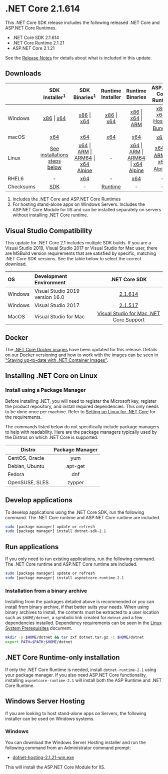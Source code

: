 # .NET Core 2.1.614

This .NET Core SDK release includes the following released .NET Core and ASP.NET Core Runtimes.

* .NET Core SDK 2.1.614
* .NET Core Runtime 2.1.21
* ASP.NET Core 2.1.21

See the [Release Notes](https://github.com/dotnet/core/blob/main/release-notes/2.1/2.1.21/2.1.21.md) for details about what is included in this update.

## Downloads

|           | SDK Installer<sup>1</sup>                        | SDK Binaries<sup>1</sup>                 | Runtime Installer                                        | Runtime Binaries                                 | ASP.NET Core Runtime           |
| --------- | :------------------------------------------:     | :----------------------:                 | :---------------------------:                            | :-------------------------:                      | :-----------------:            |
| Windows   | [x86][dotnet-sdk-win-x86.exe] \| [x64][dotnet-sdk-win-x64.exe] | [x86][dotnet-sdk-win-x86.zip] \| [x64][dotnet-sdk-win-x64.zip] | [x86][dotnet-runtime-win-x86.exe] \| [x64][dotnet-runtime-win-x64.exe] | [x86][dotnet-runtime-win-x86.zip] \| [x64][dotnet-runtime-win-x64.zip] \| [ARM][dotnet-runtime-win-arm.zip] | [x86][aspnetcore-runtime-win-x86.exe] \| [x64][aspnetcore-runtime-win-x64.exe] \| <br> [Hosting Bundle][dotnet-hosting-win.exe]<sup>2</sup> |
| macOS     | [x64][dotnet-sdk-osx-x64.pkg]  | [x64][dotnet-sdk-osx-x64.tar.gz]     | [x64][dotnet-runtime-osx-x64.pkg] | [x64][dotnet-runtime-osx-x64.tar.gz] | [x64][aspnetcore-runtime-osx-x64.tar.gz]<sup>1</sup>
| Linux     | [See installations steps below][linux-install]   | [x64][dotnet-sdk-linux-x64.tar.gz] \| [ARM][dotnet-sdk-linux-arm.tar.gz] \| [ARM64][dotnet-sdk-linux-arm64.tar.gz] \| [x64 Alpine][dotnet-sdk-linux-musl-x64.tar.gz] | - | [x64][dotnet-runtime-linux-x64.tar.gz] \| [ARM][dotnet-runtime-linux-arm.tar.gz] \| [ARM64][dotnet-runtime-linux-arm64.tar.gz] \| [x64 Alpine][dotnet-runtime-linux-musl-x64.tar.gz] | [x64][aspnetcore-runtime-linux-x64.tar.gz]<sup>1</sup>  \| [ARM][aspnetcore-runtime-linux-arm.tar.gz]<sup>1</sup> \| [x64 Alpine][aspnetcore-runtime-linux-musl-x64.tar.gz]<sup>1</sup> |
| RHEL6     | -                                                | [x64][dotnet-sdk-rhel.6-x64.tar.gz]                    | -                                                        | [x64][dotnet-runtime-rhel.6-x64.tar.gz] | - |
| Checksums | [SDK][checksums-sdk]                             | -                                        | [Runtime][checksums-runtime]                             | - | - |

1. Includes the .NET Core and ASP.NET Core Runtimes
2. For hosting stand-alone apps on Windows Servers. Includes the ASP.NET Core Module for IIS and can be installed separately on servers without installing .NET Core runtime.

## Visual Studio Compatibility

This update for .NET Core 2.1 includes multiple SDK builds. If you are a Visual Studio 2019, Visual Studio 2017 or Visual Studio for Mac user, there are MSBuild version requirements that are satisfied by specific, matching .NET Core SDK versions. See the table below to select the correct download.

| OS | Development Environment | .NET Core SDK |
| :-- | :-- | :--: |
| Windows | Visual Studio 2019 version 16.0 | [2.1.614](#downloads) |
| Windows | Visual Studio 2017 | [2.1.517](2.1.21.md) |
| MacOS | Visual Studio for Mac | [Visual Studio for Mac .NET Core Support](https://learn.microsoft.com/visualstudio/mac/net-core-support) |


## Docker

The [.NET Core Docker images](https://hub.docker.com/r/microsoft/dotnet/) have been updated for this release. Details on our Docker versioning and how to work with the images can be seen in ["Staying up-to-date with .NET Container Images"](https://devblogs.microsoft.com/dotnet/staying-up-to-date-with-net-container-images/).

## Installing .NET Core on Linux

### Install using a Package Manager

Before installing .NET, you will need to register the Microsoft key, register the product repository, and install required dependencies. This only needs to be done once per machine. Refer to [Setting up Linux for .NET Core][linux-setup] for the requirements.

The commands listed below do not specifically include package managers to help with readability. Here are the package managers typically used by the Distros on which .NET Core is supported.

| Distro | Package Manager  |
| ---             | :----:  |
| CentOS, Oracle  | yum     |
| Debian, Ubuntu  | apt-get |
| Fedora          | dnf     |
| OpenSUSE, SLES  | zypper  |

## Develop applications

To develop applications using the .NET Core SDK, run the following command. The .NET Core runtime and ASP.NET Core runtime are included.

```bash
sudo [package manager] update or refresh
sudo [package manager] install dotnet-sdk-2.1
```

## Run applications

If you only need to run existing applications, run the following command. The .NET Core runtime and ASP.NET Core runtime are included.

```bash
sudo [package manager] update or refresh
sudo [package manager] install aspnetcore-runtime-2.1
```

### Installation from a binary archive

Installing from the packages detailed above is recommended or you can install from binary archive, if that better suits your needs. When using binary archives to install, the contents must be extracted to a user location such as `$HOME/dotnet`, a symbolic link created for `dotnet` and a few dependencies installed. Dependency requirements can be seen in the [Linux System Prerequisites](https://github.com/dotnet/core/blob/main/Documentation/linux-prereqs.md) document.

```bash
mkdir -p $HOME/dotnet && tar zxf dotnet.tar.gz -C $HOME/dotnet
export PATH=$PATH:$HOME/dotnet
```

## .NET Core Runtime-only installation

If only the .NET Core Runtime is needed, install `dotnet-runtime-2.1` using your package manager. If you also need ASP.NET Core functionality, installing `aspnetcore-runtime-2.1` will install both the ASP Runtime and .NET Core Runtime.

## Windows Server Hosting

If you are looking to host stand-alone apps on Servers, the following installer can be used on Windows systems.

### Windows

You can download the Windows Server Hosting installer and run the following command from an Administrator command prompt:

* [dotnet-hosting-2.1.21-win.exe][dotnet-hosting-win.exe]

This will install the ASP.NET Core Module for IIS.

[blob-runtime]: https://dotnetcli.blob.core.windows.net/dotnet/Runtime/
[blob-sdk]: https://dotnetcli.blob.core.windows.net/dotnet/Sdk/
[release-notes]: https://github.com/dotnet/core/blob/main/release-notes/2.1/2.1.21/2.1.21.md

[checksums-runtime]: https://dotnetcli.blob.core.windows.net/dotnet/checksums/2.1.21-sha.txt
[checksums-sdk]: https://dotnetcli.blob.core.windows.net/dotnet/checksums/2.1.21-sha.txt

[linux-install]: https://learn.microsoft.com/dotnet/core/install/linux
[linux-setup]: https://learn.microsoft.com/dotnet/core/install/

[dotnet-blog]: https://devblogs.microsoft.com/dotnet/


[//]: # ( Runtime 2.1.21)
[dotnet-runtime-linux-arm.tar.gz]: https://download.visualstudio.microsoft.com/download/pr/4d9e3a34-c4bc-4927-91e5-3162cad6070d/30dd5443a1248ada23c69b92cd11cfb3/dotnet-runtime-2.1.21-linux-arm.tar.gz
[dotnet-runtime-linux-arm64.tar.gz]: https://download.visualstudio.microsoft.com/download/pr/f5913eed-2f38-486a-b5ec-4d71823d094c/37d35e05b1012f867820c3b1f3aa267f/dotnet-runtime-2.1.21-linux-arm64.tar.gz
[dotnet-runtime-linux-musl-x64.tar.gz]: https://download.visualstudio.microsoft.com/download/pr/dbad6717-093a-451d-a029-40ed859f5446/05e1679eb3a289db254ec7ba26a2b0e1/dotnet-runtime-2.1.21-linux-musl-x64.tar.gz
[dotnet-runtime-linux-x64.tar.gz]: https://download.visualstudio.microsoft.com/download/pr/76cf51d4-8407-46a9-9ba0-c44b8c62b553/8af610974c8636cd4e7b7ec0f17ac32a/dotnet-runtime-2.1.21-linux-x64.tar.gz
[dotnet-runtime-osx-x64.pkg]: https://download.visualstudio.microsoft.com/download/pr/fbf39021-7b6d-4f7f-9c28-a3dbbee54d78/11f078f6216b5cfce2d266d1d69ea6a0/dotnet-runtime-2.1.21-osx-x64.pkg
[dotnet-runtime-osx-x64.tar.gz]: https://download.visualstudio.microsoft.com/download/pr/7b662c01-32c5-46f6-85bf-af3d17db7cd3/7ed886e7dcba82c56aba7e201ea94acd/dotnet-runtime-2.1.21-osx-x64.tar.gz
[dotnet-runtime-rhel.6-x64.tar.gz]: https://download.visualstudio.microsoft.com/download/pr/b4bb4768-6e16-49ae-85a8-0de15034e448/a60d2e6337baa4a57310b916bd2db78a/dotnet-runtime-2.1.21-rhel.6-x64.tar.gz
[dotnet-runtime-win-arm.zip]: https://download.visualstudio.microsoft.com/download/pr/53b1ba7a-cc66-4656-ac91-f7bef7a82fda/0c5505bf0fbbbbd2f530cb27abb10795/dotnet-runtime-2.1.21-win-arm.zip
[dotnet-runtime-win-x64.exe]: https://download.visualstudio.microsoft.com/download/pr/4fae061c-6d91-4064-9730-390e9e320e85/11b473780ff9ec355fd3aab050e53673/dotnet-runtime-2.1.21-win-x64.exe
[dotnet-runtime-win-x64.zip]: https://download.visualstudio.microsoft.com/download/pr/6da71f8c-dbcb-4b16-b613-bf41186ac6fb/85ea08b921bc9ec67f072ff8685a7ccc/dotnet-runtime-2.1.21-win-x64.zip
[dotnet-runtime-win-x86.exe]: https://download.visualstudio.microsoft.com/download/pr/e8e9f678-b48c-47b7-90d6-a7082941ecb3/b8aa5fe497c44b934fa24415187d30a0/dotnet-runtime-2.1.21-win-x86.exe
[dotnet-runtime-win-x86.zip]: https://download.visualstudio.microsoft.com/download/pr/bde5bd01-922b-42f0-abd0-2c680f054725/c31a9999f79c8e1f9bb3ff1f23d064cc/dotnet-runtime-2.1.21-win-x86.zip

[//]: # ( ASP 2.1.21)
[aspnetcore-runtime-linux-arm.tar.gz]: https://download.visualstudio.microsoft.com/download/pr/046ab9e4-87de-4b98-ab0a-fd42fc635636/fa07410e118e6fb39b93cc53d099b801/aspnetcore-runtime-2.1.21-linux-arm.tar.gz
[aspnetcore-runtime-linux-musl-x64.tar.gz]: https://download.visualstudio.microsoft.com/download/pr/64266476-0bda-4306-8951-1e881d4fac1f/a71cce07158008e879bd407424b49f55/aspnetcore-runtime-2.1.21-linux-musl-x64.tar.gz
[aspnetcore-runtime-linux-x64.tar.gz]: https://download.visualstudio.microsoft.com/download/pr/1d6ae2ec-4cf8-4579-bdfb-18c723b1a560/48be79a406578690a3f062ff17d663f8/aspnetcore-runtime-2.1.21-linux-x64.tar.gz
[aspnetcore-runtime-osx-x64.tar.gz]: https://download.visualstudio.microsoft.com/download/pr/0f7b66f9-3867-4495-89bf-ba018071c49d/8d9598344fb90a4ef2737f2276a8fc87/aspnetcore-runtime-2.1.21-osx-x64.tar.gz
[aspnetcore-runtime-win-x64.exe]: https://download.visualstudio.microsoft.com/download/pr/85cc46f2-8674-4429-85a5-1304ec22a15d/d30356ec081792b178539c07d7a974f9/aspnetcore-runtime-2.1.21-win-x64.exe
[aspnetcore-runtime-win-x64.zip]: https://download.visualstudio.microsoft.com/download/pr/2fa05cff-91bf-42a0-842e-54859202d23e/655ba086a521e40fc61d955f7ee85e06/aspnetcore-runtime-2.1.21-win-x64.zip
[aspnetcore-runtime-win-x86.exe]: https://download.visualstudio.microsoft.com/download/pr/ee261cd9-b4b6-4db3-ab22-851dec8626ff/39f3e34e5b342f56cf147d5690e87732/aspnetcore-runtime-2.1.21-win-x86.exe
[aspnetcore-runtime-win-x86.zip]: https://download.visualstudio.microsoft.com/download/pr/3598415f-5c12-4da7-8a05-9acde58a9c0e/d19cf25598304e4fe6d5676c7f2b7b90/aspnetcore-runtime-2.1.21-win-x86.zip
[dotnet-hosting-win.exe]: https://download.visualstudio.microsoft.com/download/pr/ddde4319-0780-4b63-95e0-6dffc6445475/8545d6638e0b94440ed56f57f5a15410/dotnet-hosting-2.1.21-win.exe


[//]: # ( SDK 2.1.614 )
[dotnet-sdk-linux-arm.tar.gz]: https://download.visualstudio.microsoft.com/download/pr/c1e297d1-26ae-4956-aafa-6cb9088606d7/f63e5db74cf26f1db1937fb2c01e91bb/dotnet-sdk-2.1.614-linux-arm.tar.gz
[dotnet-sdk-linux-arm64.tar.gz]: https://download.visualstudio.microsoft.com/download/pr/0ac3d54b-dece-496e-9e29-4254ce95efdf/cfb3db0534e0552f2c12eb4f9b528a3e/dotnet-sdk-2.1.614-linux-arm64.tar.gz
[dotnet-sdk-linux-musl-x64.tar.gz]: https://download.visualstudio.microsoft.com/download/pr/f3bbefb8-510b-4e95-adfe-b72c8b5c4997/77466747d8b44bab2e2af7bab9e78d53/dotnet-sdk-2.1.614-linux-musl-x64.tar.gz
[dotnet-sdk-linux-x64.tar.gz]: https://download.visualstudio.microsoft.com/download/pr/c1d1f6c1-7c99-47cf-a358-08c4170e9553/3e5ecd30ad8e60a0de7d377b8f5249e9/dotnet-sdk-2.1.614-linux-x64.tar.gz
[dotnet-sdk-osx-x64.pkg]: https://download.visualstudio.microsoft.com/download/pr/5053ca77-b571-45f4-b5ed-b00fde2853ae/fc5c67d23ca76c96a3dccf9b46f162f5/dotnet-sdk-2.1.614-osx-x64.pkg
[dotnet-sdk-osx-x64.tar.gz]: https://download.visualstudio.microsoft.com/download/pr/1cdeeeab-6913-4598-9558-e7e88a9dbab2/f6611e83fa7aabe2d09c0341d6466026/dotnet-sdk-2.1.614-osx-x64.tar.gz
[dotnet-sdk-rhel.6-x64.tar.gz]: https://download.visualstudio.microsoft.com/download/pr/30e39901-936b-4321-937e-bf26521c13b8/cee04649a395b559aed4a2e5d1447af5/dotnet-sdk-2.1.614-rhel.6-x64.tar.gz
[dotnet-sdk-win-x64.exe]: https://download.visualstudio.microsoft.com/download/pr/1a67aa02-c452-46b2-af95-337d5dfce66c/4ae55ec0500c8b12c6e69ea50dcb66cd/dotnet-sdk-2.1.614-win-x64.exe
[dotnet-sdk-win-x64.zip]: https://download.visualstudio.microsoft.com/download/pr/db0a8f1f-335b-4767-9086-09b34fd904b8/7971ef7dcfb541889fd77e841da4f23e/dotnet-sdk-2.1.614-win-x64.zip
[dotnet-sdk-win-x86.exe]: https://download.visualstudio.microsoft.com/download/pr/442f4184-3e88-419d-b4e6-1be11e4ebb69/d9d0bf9d027d1089c5481ab6c6e287e6/dotnet-sdk-2.1.614-win-x86.exe
[dotnet-sdk-win-x86.zip]: https://download.visualstudio.microsoft.com/download/pr/fa6c7e1d-cf14-4b60-8b84-10b91ce23378/9573d41a3342b067d21d97ca18f43eb3/dotnet-sdk-2.1.614-win-x86.zip

